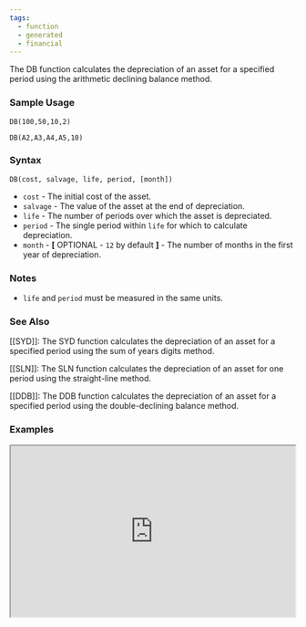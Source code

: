 ```yaml
---
tags:
  - function
  - generated
  - financial
---
```


The DB function calculates the depreciation of an asset for a specified period using the arithmetic declining balance method.

### Sample Usage

`DB(100,50,10,2)`

`DB(A2,A3,A4,A5,10)`

### Syntax

`DB(cost, salvage, life, period, [month])`

* `cost` - The initial cost of the asset.
* `salvage` - The value of the asset at the end of depreciation.
* `life` - The number of periods over which the asset is depreciated.
* `period` - The single period within `life` for which to calculate depreciation.
* `month` - **[** OPTIONAL - `12` by default **]** - The number of months in the first year of depreciation.

### Notes

* `life` and `period` must be measured in the same units.

### See Also

[[SYD]]: The SYD function calculates the depreciation of an asset for a specified period using the sum of years digits method.

[[SLN]]: The SLN function calculates the depreciation of an asset for one period using the straight-line method.

[[DDB]]: The DDB function calculates the depreciation of an asset for a specified period using the double-declining balance method.

### Examples

<iframe height="300" src="https://docs.google.com/spreadsheet/pub?key=0As3tAuweYU9QdFVENTJwRVNmWEx2YmtYcmFEWF9Rb3c&amp;output=html" width="500"></iframe>